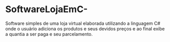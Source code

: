 # SoftwareLojaEmC-
Software simples de uma loja virtual elaborada utilizando a linguagem C# onde o usuário adiciona os produtos e seus devidos preços e ao final exibe a quantia a ser paga e seu parcelamento.
